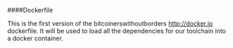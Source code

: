 ####Dockerfile

This is the first version of the bitcoinerswithoutborders http://docker.io dockerfile. It will be used to load all the dependencies for our toolchain into a docker container.
